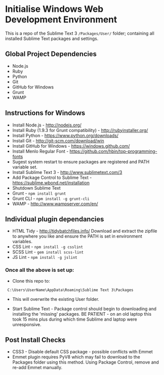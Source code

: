 Initialise Windows Web Development Environment
============
This is a repo of the Sublime Text 3 `/Packages/User/` folder; containing all installed Sublime Text packages and settings.

## Global Project Dependencies

- Node.js
- Ruby
- Python
- Git
- GitHub for Windows
- Grunt
- WAMP

## Instructions for Windows

- Install Node.js - http://nodejs.org/
- Install Ruby (1.9.3 for Grunt compatibility) - http://rubyinstaller.org/
- Install Python - https://www.python.org/downloads/
- Install Git - http://git-scm.com/download/win
- Install GitHub for Windows - https://windows.github.com/
- Install Menlo Regular Font - https://github.com/hbin/top-programming-fonts
- Sugest system restart to ensure packages are registered and PATH variable set.
- Install Sublime Text 3 - http://www.sublimetext.com/3
- Add Package Control to Sublime Text - https://sublime.wbond.net/installation
- Shutdown Sublime Text
- Grunt - `npm install grunt`
- Grunt CLI - `npm install -g grunt-cli`
- WAMP - http://www.wampserver.com/en/

## Individual plugin dependancies

- HTML Tidy - http://tidybatchfiles.info/
  Download and extract the zipfile to anywhere you like and ensure the PATH is set in environment variables.
- CSS Lint - `npm install -g csslint`
- SCSS Lint - `gem install scss-lint`
- JS Lint - `npm install -g jslint`

### Once all the above is set up:

- Clone this repo to:
 
` C:\Users\UserName\AppData\Roaming\Sublime Text 3\Packages`

- This will overwrite the existing User folder.

- Start Sublime Text - Package control should begin to downloading and installing the 'missing' packages. BE PATIENT - on an old laptop this took 15 mins plus during which time Sublime and laptop were unresponsive.

## Post Install Checks

- CSS3 - Disable default CSS package - possible conflicts with Emmet
- Emmet plugin requires PyV8 which may fail to download to the Packages folder using this method. Using Package Control, remove and re-add Emmet manually.

